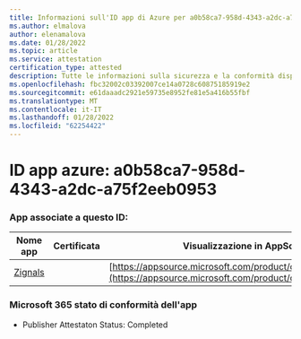 ```yaml
---
title: Informazioni sull'ID app di Azure per a0b58ca7-958d-4343-a2dc-a75f2eeb0953
ms.author: elmalova
author: elenamalova
ms.date: 01/28/2022
ms.topic: article
ms.service: attestation
certification_type: attested
description: Tutte le informazioni sulla sicurezza e la conformità disponibili per a0b58ca7-958d-4343-a2dc-a75f2eeb0953.
ms.openlocfilehash: fbc32002c03392007ce14a0728c60875185919e2
ms.sourcegitcommit: e61daaadc2921e59735e8952fe81e5a416b55fbf
ms.translationtype: MT
ms.contentlocale: it-IT
ms.lasthandoff: 01/28/2022
ms.locfileid: "62254422"
---
```

# <a name="azure-app-id-a0b58ca7-958d-4343-a2dc-a75f2eeb0953"></a>ID app azure: a0b58ca7-958d-4343-a2dc-a75f2eeb0953


### <a name="apps-associated-with-this-id"></a>App associate a questo ID:
| **Nome app** | **Certificata** | **Visualizzazione in AppSource** |
|--------------|---------------|-----------------------|
| [Zignals](https://docs.microsoft.com/microsoft-365-app-certification/forward/WA200003201) |  | [https://appsource.microsoft.com/product/office/WA200003201](https://appsource.microsoft.com/product/office/WA200003201) |

### <a name="microsoft-365-app-compliance-status"></a>Microsoft 365 stato di conformità dell'app
- Publisher Attestaton Status: Completed
